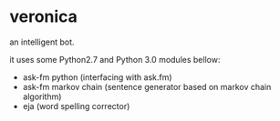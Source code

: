 # veronica
an intelligent bot.

it uses some Python2.7 and Python 3.0 modules bellow:

- ask-fm python (interfacing with ask.fm)
- ask-fm markov chain (sentence generator based on markov chain algorithm)
- eja (word spelling corrector)

